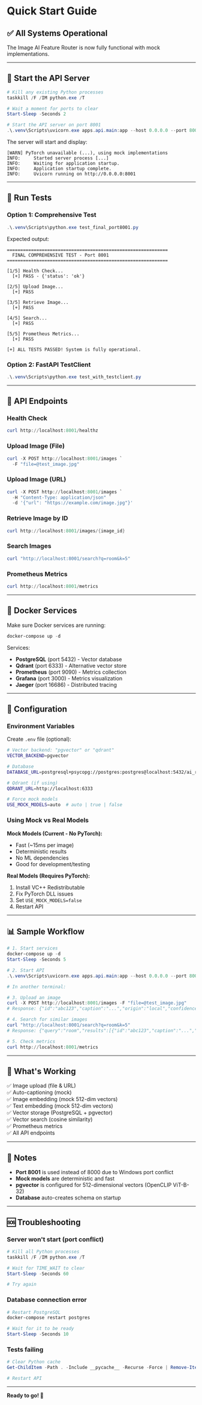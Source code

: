 # Quick Start Guide

## ✅ All Systems Operational

The Image AI Feature Router is now fully functional with mock implementations.

---

## 🚀 Start the API Server

```powershell
# Kill any existing Python processes
taskkill /F /IM python.exe /T

# Wait a moment for ports to clear
Start-Sleep -Seconds 2

# Start the API server on port 8001
.\.venv\Scripts\uvicorn.exe apps.api.main:app --host 0.0.0.0 --port 8001
```

The server will start and display:
```
[WARN] PyTorch unavailable (...), using mock implementations
INFO:     Started server process [...]
INFO:     Waiting for application startup.
INFO:     Application startup complete.
INFO:     Uvicorn running on http://0.0.0.0:8001
```

---

## 🧪 Run Tests

### Option 1: Comprehensive Test
```powershell
.\.venv\Scripts\python.exe test_final_port8001.py
```

Expected output:
```
============================================================
  FINAL COMPREHENSIVE TEST - Port 8001
============================================================

[1/5] Health Check...
  [+] PASS - {'status': 'ok'}

[2/5] Upload Image...
  [+] PASS

[3/5] Retrieve Image...
  [+] PASS

[4/5] Search...
  [+] PASS

[5/5] Prometheus Metrics...
  [+] PASS

[+] ALL TESTS PASSED! System is fully operational.
```

### Option 2: FastAPI TestClient
```powershell
.\.venv\Scripts\python.exe test_with_testclient.py
```

---

## 📡 API Endpoints

### Health Check
```powershell
curl http://localhost:8001/healthz
```

### Upload Image (File)
```powershell
curl -X POST http://localhost:8001/images `
  -F "file=@test_image.jpg"
```

### Upload Image (URL)
```powershell
curl -X POST http://localhost:8001/images `
  -H "Content-Type: application/json" `
  -d '{"url": "https://example.com/image.jpg"}'
```

### Retrieve Image by ID
```powershell
curl http://localhost:8001/images/{image_id}
```

### Search Images
```powershell
curl "http://localhost:8001/search?q=room&k=5"
```

### Prometheus Metrics
```powershell
curl http://localhost:8001/metrics
```

---

## 🐳 Docker Services

Make sure Docker services are running:

```powershell
docker-compose up -d
```

Services:
- **PostgreSQL** (port 5432) - Vector database
- **Qdrant** (port 6333) - Alternative vector store
- **Prometheus** (port 9090) - Metrics collection
- **Grafana** (port 3000) - Metrics visualization
- **Jaeger** (port 16686) - Distributed tracing

---

## 🔧 Configuration

### Environment Variables

Create `.env` file (optional):
```bash
# Vector backend: "pgvector" or "qdrant"
VECTOR_BACKEND=pgvector

# Database
DATABASE_URL=postgresql+psycopg://postgres:postgres@localhost:5432/ai_router

# Qdrant (if using)
QDRANT_URL=http://localhost:6333

# Force mock models
USE_MOCK_MODELS=auto  # auto | true | false
```

### Using Mock vs Real Models

**Mock Models (Current - No PyTorch):**
- Fast (~15ms per image)
- Deterministic results
- No ML dependencies
- Good for development/testing

**Real Models (Requires PyTorch):**
1. Install VC++ Redistributable
2. Fix PyTorch DLL issues
3. Set `USE_MOCK_MODELS=false`
4. Restart API

---

## 📊 Sample Workflow

```powershell
# 1. Start services
docker-compose up -d
Start-Sleep -Seconds 5

# 2. Start API
.\.venv\Scripts\uvicorn.exe apps.api.main:app --host 0.0.0.0 --port 8001

# In another terminal:

# 3. Upload an image
curl -X POST http://localhost:8001/images -F "file=@test_image.jpg"
# Response: {"id":"abc123","caption":"...","origin":"local","confidence":0.76}

# 4. Search for similar images
curl "http://localhost:8001/search?q=room&k=5"
# Response: {"query":"room","results":[{"id":"abc123","caption":"...","score":0.95}]}

# 5. Check metrics
curl http://localhost:8001/metrics
```

---

## 🎯 What's Working

✅ Image upload (file & URL)  
✅ Auto-captioning (mock)  
✅ Image embedding (mock 512-dim vectors)  
✅ Text embedding (mock 512-dim vectors)  
✅ Vector storage (PostgreSQL + pgvector)  
✅ Vector search (cosine similarity)  
✅ Prometheus metrics  
✅ All API endpoints  

---

## 📝 Notes

- **Port 8001** is used instead of 8000 due to Windows port conflict
- **Mock models** are deterministic and fast
- **pgvector** is configured for 512-dimensional vectors (OpenCLIP ViT-B-32)
- **Database** auto-creates schema on startup

---

## 🆘 Troubleshooting

### Server won't start (port conflict)
```powershell
# Kill all Python processes
taskkill /F /IM python.exe /T

# Wait for TIME_WAIT to clear
Start-Sleep -Seconds 60

# Try again
```

### Database connection error
```powershell
# Restart PostgreSQL
docker-compose restart postgres

# Wait for it to be ready
Start-Sleep -Seconds 10
```

### Tests failing
```powershell
# Clear Python cache
Get-ChildItem -Path . -Include __pycache__ -Recurse -Force | Remove-Item -Force -Recurse

# Restart API
```

---

**Ready to go! 🚀**

